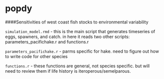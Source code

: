 # popdy
####Sensitivities of west coast fish stocks to environmental variability 

`simulation_model.rmd` - this is the main script that generates timeseries of eggs, spawners, and catch. in here it reads two other scripts: parameters_pacifichake.r and functions.r

`parameters_pacifichake.r` - parms specific for hake. need to figure out how to write code for other species

`functions.r` - these functions are general, not species specific. but will need to review them if life history is iteroperous/semelparous. 

